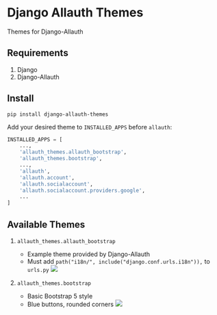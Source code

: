 # Django Allauth Themes

Themes for Django-Allauth

## Requirements

1. Django
1. Django-Allauth

## Install

```shell
pip install django-allauth-themes
```

Add your desired theme to `INSTALLED_APPS` before `allauth`:

```python
INSTALLED_APPS = [
    ...,
    'allauth_themes.allauth_bootstrap',
    'allauth_themes.bootstrap',
    ...,
    'allauth',
    'allauth.account',
    'allauth.socialaccount',
    'allauth.socialaccount.providers.google',
    ...
]
```

## Available Themes

1. `allauth_themes.allauth_bootstrap`
    - Example theme provided by Django-Allauth
    - Must add `path("i18n/", include("django.conf.urls.i18n")),` to `urls.py`
    ![](https://i.imgur.com/eCtNzPb.png)

1. `allauth_themes.bootstrap`
    - Basic Bootstrap 5 style
    - Blue buttons, rounded corners
    ![](https://i.imgur.com/QVSZGUf.png)
